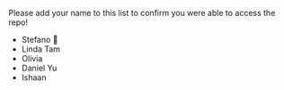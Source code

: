 Please add your name to this list to confirm you were able to access the repo!
- Stefano 🍄
- Linda Tam 
- Olivia
- Daniel Yu
- Ishaan